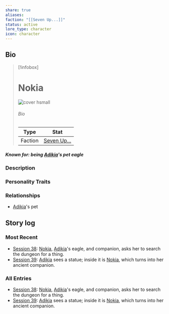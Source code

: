 ```yaml
---
share: true
aliases: 
faction: "[[Seven Up...]]"
status: active
lore_type: character
icon: character
---
```

## Bio
> [!infobox]
> # Nokia
> ![cover hsmall](insertimage.png)
> ###### Bio
> | Type | Stat |
> | ---- | ---- |
> | Faction| [Seven Up...](../../Factions/Seven%20Up....md)| 
##### Known for: being [Adikia](../Adikia%20Unalome.md)'s pet eagle
### Description
### Personality Traits
### Relationships
- [Adikia](../Adikia%20Unalome.md)'s pet
## Story log
### Most Recent
- [Session 38](../../Session%20Log/Session%2038.md): [Nokia](Nokia.md), [Adikia](Adikia%20Unalome.md)'s eagle, and companion, asks her to search the dungeon for a thing.
- [Session 39](../../Session%20Log/Session%2039.md): [Adikia](Adikia%20Unalome.md) sees a statue; inside it is [Nokia](Nokia.md), which turns into her ancient companion.

### All Entries
- [Session 38](../../Session%20Log/Session%2038.md): [Nokia](Nokia.md), [Adikia](Adikia%20Unalome.md)'s eagle, and companion, asks her to search the dungeon for a thing.
- [Session 39](../../Session%20Log/Session%2039.md): [Adikia](Adikia%20Unalome.md) sees a statue; inside it is [Nokia](Nokia.md), which turns into her ancient companion.
